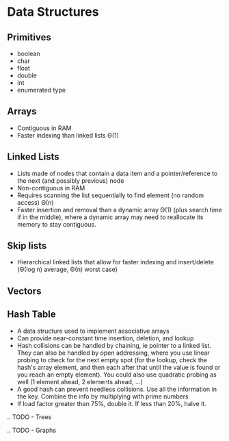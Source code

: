 # Data Structures
<!---
.. TODO - add more love, this could be really good
-->

Primitives
----------


* boolean
* char
* float
* double
* int
* enumerated type


Arrays
------


* Contiguous in RAM
* Faster indexing than linked lists Θ(1)


Linked Lists
------------


* Lists made of nodes that contain a data item and a pointer/reference to the next (and possibly previous) node
* Non-contiguous in RAM
* Requires scanning the list sequentially to find element (no random access) Θ(n)
* Faster insertion and removal than a dynamic array Θ(1) (plus search time if in the middle), where a dynamic array may need to reallocate its memory to stay contiguous.


Skip lists
----------


* Hierarchical linked lists that allow for faster indexing and insert/delete (Θ(log n) average, Θ(n) worst case)


Vectors
-------


Hash Table
----------


* A data structure used to implement associative arrays
* Can provide near-constant time insertion, deletion, and lookup
* Hash collisions can be handled by chaining, ie pointer to a linked list. They can also be handled by open addressing, where you use linear probing to check for the next empty spot (for the lookup, check the hash's array element, and then each after that until the value is found or you reach an empty element). You could also use quadratic probing as well (1 element ahead, 2 elements ahead, ...)
* A good hash can prevent needless collisions. Use all the information in the key. Combine the info by multiplying with prime numbers
* If load factor greater than 75%, double it. If less than 20%, halve it.


.. TODO - Trees

.. TODO - Graphs



